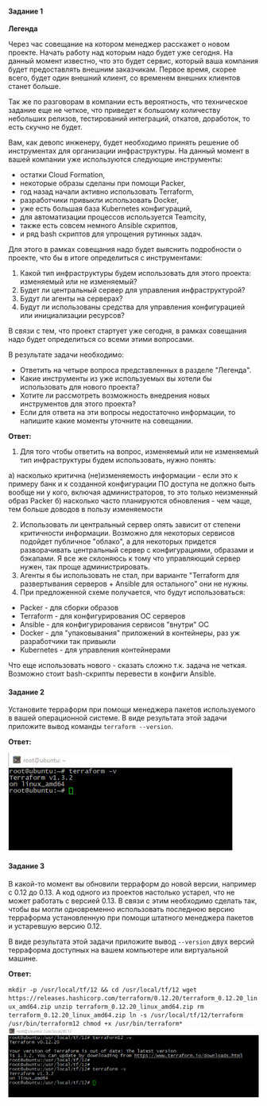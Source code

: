 #### Задание 1

**Легенда**

Через час совещание на котором менеджер расскажет о новом проекте. Начать работу над которым надо будет уже сегодня. На данный момент известно, что это будет сервис, который ваша компания будет предоставлять внешним заказчикам. Первое время, скорее всего, будет один внешний клиент, со временем внешних клиентов станет больше.

Так же по разговорам в компании есть вероятность, что техническое задание еще не четкое, что приведет к большому количеству небольших релизов, тестирований интеграций, откатов, доработок, то есть скучно не будет.

Вам, как девопс инженеру, будет необходимо принять решение об инструментах для организации инфраструктуры. На данный момент в вашей компании уже используются следующие инструменты:

* остатки Сloud Formation,
* некоторые образы сделаны при помощи Packer,
* год назад начали активно использовать Terraform,
* разработчики привыкли использовать Docker,
* уже есть большая база Kubernetes конфигураций,
* для автоматизации процессов используется Teamcity,
* также есть совсем немного Ansible скриптов,
* и ряд bash скриптов для упрощения рутинных задач.

Для этого в рамках совещания надо будет выяснить подробности о проекте, что бы в итоге определиться с инструментами:

1. Какой тип инфраструктуры будем использовать для этого проекта: изменяемый или не изменяемый?
2. Будет ли центральный сервер для управления инфраструктурой?
3. Будут ли агенты на серверах?
4. Будут ли использованы средства для управления конфигурацией или инициализации ресурсов?

В связи с тем, что проект стартует уже сегодня, в рамках совещания надо будет определиться со всеми этими вопросами.

В результате задачи необходимо:

* Ответить на четыре вопроса представленных в разделе "Легенда".
* Какие инструменты из уже используемых вы хотели бы использовать для нового проекта?
* Хотите ли рассмотреть возможность внедрения новых инструментов для этого проекта?
* Если для ответа на эти вопросы недостаточно информации, то напишите какие моменты уточните на совещании.

**Ответ:**

1. Для того чтобы ответить на вопрос, изменяемый или не изменяемый тип инфраструктуры будем использовать, нужно понять:

а) насколько критична (не)изменяемость информации - если это к примеру банк и к созданной конфигурации ПО доступа не должно быть вообще ни у кого, включая администраторов, то это только неизменный образ Packer
б) насколько часто планируются обновления - чем чаще, тем больше доводов в пользу изменяемости

2. Использовать ли центральный сервер опять зависит от степени критичности информации. Возможно для некоторых сервисов подойдет публичное "облако", а для некоторых придется разворачивать центральный сервер с конфигурациями, образами и бэкапами. Я все же склоняюсь к тому что управляющий сервер нужен, так проще администрировать.
3. Агенты я бы использовать не стал, при варианте "Terraform для развертывания серверов + Ansible для остального" они не нужны.
4. При предложенной схеме получается, что будут использоваться:

* Packer - для сборки образов
* Terraform - для конфигурирования ОС серверов
* Ansible - для конфигурирования сервисов "внутри" ОС
* Docker - для "упаковывания" приложений в контейнеры, раз уж разработчики так привыкли
* Kubernetes - для управления контейнерами

Что еще использовать нового - сказать сложно т.к. задача не четкая. Возможно стоит bash-скрипты перевести в конфиги Ansible.

#### Задание 2

Установите терраформ при помощи менеджера пакетов используемого в вашей операционной системе. В виде результата этой задачи приложите вывод команды `terraform --version`.

**Ответ:**

<img src="img\pic1.png">

#### Задание 3

В какой-то момент вы обновили терраформ до новой версии, например с 0.12 до 0.13. А код одного из проектов настолько устарел, что не может работать с версией 0.13. В связи с этим необходимо сделать так, чтобы вы могли одновременно использовать последнюю версию терраформа установленную при помощи штатного менеджера пакетов и устаревшую версию 0.12.

В виде результата этой задачи приложите вывод `--version` двух версий терраформа доступных на вашем компьютере или виртуальной машине.

**Ответ:**

`mkdir -p /usr/local/tf/12 && cd /usr/local/tf/12
wget https://releases.hashicorp.com/terraform/0.12.20/terraform_0.12.20_linux_amd64.zip
unzip terraform_0.12.20_linux_amd64.zip
rm terraform_0.12.20_linux_amd64.zip
ln -s /usr/local/tf/12/terraform /usr/bin/terraform12
chmod +x /usr/bin/terraform*
`
<img src="img\pic2.png">

